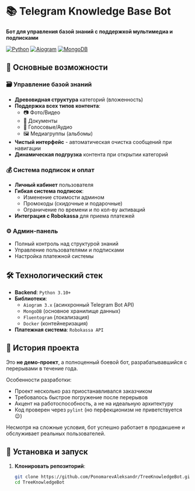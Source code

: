 # 📚 Telegram Knowledge Base Bot

**Бот для управления базой знаний с поддержкой мультимедиа и подписками**

[![Python](https://img.shields.io/badge/Python-3.10%2B-blue)](https://python.org)
[![Aiogram](https://img.shields.io/badge/Aiogram-3.x-blue)](https://docs.aiogram.dev/)
[![MongoDB](https://img.shields.io/badge/MongoDB-6.0%2B-green)](https://www.mongodb.com/)

## 🌟 Основные возможности

### 🗃️ Управление базой знаний
- **Древовидная структура** категорий (вложенность)
- **Поддержка всех типов контента**:
  - 📷 Фото/Видео
  - 📄 Документы
  - 🎤 Голосовые/Аудио
  - 🖼️ Медиагруппы (альбомы)
- **Чистый интерфейс** - автоматическая очистка сообщений при навигации
- **Динамическая подгрузка** контента при открытии категорий

### 💰 Система подписок и оплат
- **Личный кабинет** пользователя
- **Гибкая система подписок**:
  - Изменение стоимости админом
  - Промокоды (скидочные и подарочные)
  - Ограничение по времени и по кол-ву активаций
- **Интеграция с Robokassa** для приема платежей

### ⚙️ Админ-панель
- Полный контроль над структурой знаний
- Управление пользователями и подписками
- Настройка платежной системы

## 🛠 Технологический стек

- **Backend**: `Python 3.10+`
- **Библиотеки**:
  - `Aiogram 3.x` (асинхронный Telegram Bot API)
  - `MongoDB` (основное хранилище данных)
  - `Fluentogram` (локализация)
  - `Docker` (контейнеризация)
- **Платежная система**: `Robokassa API`

## 📖 История проекта

Это **не демо-проект**, а полноценный боевой бот, разрабатывавшийся с перерывами в течение года. 

Особенности разработки:
- Проект несколько раз приостанавливался заказчиком
- Требовалось быстрое погружение после перерывов
- Акцент на работоспособность, а не на идеальную архитектуру
- Код проверен через `pylint` (но перфекционизм не приветствуется 😉)

Несмотря на сложные условия, бот успешно работает в продакшене и обслуживает реальных пользователей.

## 🚀 Установка и запуск

1. **Клонировать репозиторий**:
   ```bash
   git clone https://github.com/PonomarevAleksandr/TreeKnowledgeBot.git
   cd TreeKnowledgeBot
